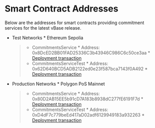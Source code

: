 # Smart Contract Addresses

Below are the addresses for smart contracts providing commitment services for the latest vBase release.

* Test Networks
  \* Ethereum Sepolia
  > * CommitmentsService
  >   \* Address: 0x8DcED2BB01FAD25336C3b43946C986C6c50ce3aa
  >   \* [Deployment transaction]([https://sepolia.etherscan.io/tx/0xf055bebb4b21a04cc076671ecaf455c45fc201e3508deacdae2899c260132957](https://sepolia.etherscan.io/tx/0xf055bebb4b21a04cc076671ecaf455c45fc201e3508deacdae2899c260132957))
  > * CommitmentsServiceTest
  >   \* Address: 0x62D640BCD5ADB2122ed0e23f587bca7143f0A492
  >   \* [Deployment transaction]([https://sepolia.etherscan.io/tx/0x2e1ba67bb65a609e3d555102161d7fc833b8ed4ff490c6c6082e310e88c3fba6](https://sepolia.etherscan.io/tx/0x2e1ba67bb65a609e3d555102161d7fc833b8ed4ff490c6c6082e310e88c3fba6))
* Production Networks
  \* Polygon PoS Mainnet
  > * CommitmentsService
  >   \* Address: 0x80D2AB15EE5b91cD7A183b8938dC277fE6191F7d
  >   \* [Deployment transaction]([https://polygonscan.com/tx/0xb60915c7a8da9a277d09e7f9807ba70d75f203040135faa6f77d555c12918b84](https://polygonscan.com/tx/0xb60915c7a8da9a277d09e7f9807ba70d75f203040135faa6f77d555c12918b84))
  > * CommitmentsServiceTest
  >   \* Address: 0xD4dF7c779beEd417aD02adf6129949183a932263
  >   \* [Deployment transaction]([https://polygonscan.com/tx/0xf57bcde72d657e14412d5bf9214e4195b8721546f356820ed148f08e29bd9a97](https://polygonscan.com/tx/0xf57bcde72d657e14412d5bf9214e4195b8721546f356820ed148f08e29bd9a97))

